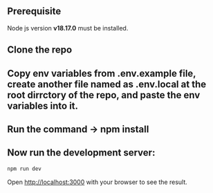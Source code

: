 
## Prerequisite

Node js version **v18.17.0** must be installed.

## Clone the repo

## Copy env variables from **.env.example** file, create another file named as **.env.local** at the root dirrctory of the repo, and paste the env variables into it.

## Run the command -> **npm install**

## Now run the development server:
```bash
npm run dev
```

Open [http://localhost:3000](http://localhost:3000) with your browser to see the result.